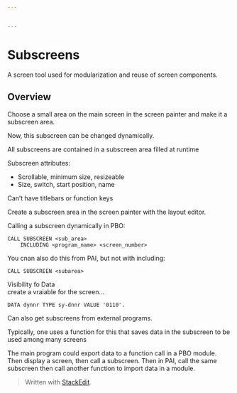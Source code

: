 ```yaml
---


---
```


<h1 id="subscreens">Subscreens</h1>
<p>A screen tool used for modularization and reuse of screen components.</p>
<h2 id="overview">Overview</h2>
<p>Choose a small area on the main screen in the screen painter and make it a subscreen area.</p>
<p>Now, this subscreen can be changed dynamically.</p>
<p>All subscreens are contained in a subscreen area filled at runtime</p>
<p>Subscreen attributes:</p>
<ul>
<li>Scrollable, minimum size, resizeable</li>
<li>Size, switch, start position, name</li>
</ul>
<p>Can’t have titlebars or function keys</p>
<p>Create a subscreen area in the screen painter with the layout editor.</p>
<p>Calling a subscreen dynamically in PBO:</p>
<pre class=" language-abap"><code class="prism  language-abap"><span class="token keyword">CALL</span> <span class="token keyword">SUBSCREEN</span> &lt;sub_area&gt;
	<span class="token keyword">INCLUDING</span> &lt;program_name&gt; &lt;screen_number&gt;
</code></pre>
<p>You cnan also do this from PAI, but not with including:</p>
<pre class=" language-abap"><code class="prism  language-abap"><span class="token keyword">CALL</span> <span class="token keyword">SUBSCREEN</span> &lt;subarea&gt;
</code></pre>
<p>Visibility fo Data<br>
create a vraiable for the screen…</p>
<pre class=" language-abap"><code class="prism  language-abap"><span class="token keyword">DATA</span> dynnr <span class="token keyword">TYPE</span> sy<span class="token token-operator punctuation">-</span>dnnr <span class="token keyword">VALUE</span> <span class="token string">'0110'</span><span class="token punctuation">.</span>
</code></pre>
<p>Can also get subscreens from external programs.</p>
<p>Typically, one uses a function for this that saves data in the subscreen to be used among many screens</p>
<p>The main program could export data to a function call in a PBO module. Then display a screen, then call a subscreen. Then in PAI, call the same subscreen then call another function to import data in a module.</p>
<blockquote>
<p>Written with <a href="https://stackedit.io/">StackEdit</a>.</p>
</blockquote>


